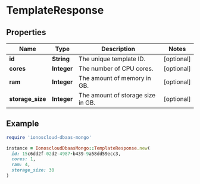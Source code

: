 # TemplateResponse

## Properties

| Name | Type | Description | Notes |
| ---- | ---- | ----------- | ----- |
| **id** | **String** | The unique template ID. | [optional] |
| **cores** | **Integer** | The number of CPU cores. | [optional] |
| **ram** | **Integer** | The amount of memory in GB. | [optional] |
| **storage_size** | **Integer** | The amount of storage size in GB. | [optional] |

## Example

```ruby
require 'ionoscloud-dbaas-mongo'

instance = IonoscloudDbaasMongo::TemplateResponse.new(
  id: 15c6dd2f-02d2-4987-b439-9a58dd59ecc3,
  cores: 1,
  ram: 4,
  storage_size: 30
)
```

